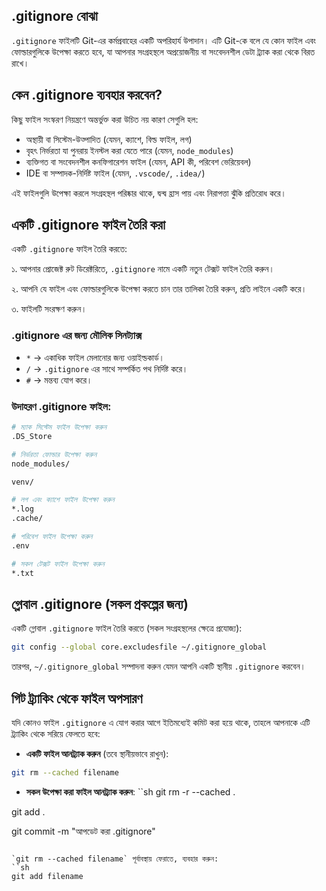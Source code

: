 ## .gitignore বোঝা

`.gitignore` ফাইলটি Git-এর কর্মপ্রবাহের একটি অপরিহার্য উপাদান। এটি Git-কে বলে যে কোন ফাইল এবং ফোল্ডারগুলিকে উপেক্ষা করতে হবে, যা আপনার সংগ্রহস্থলে অপ্রয়োজনীয় বা সংবেদনশীল ডেটা ট্র্যাক করা থেকে বিরত রাখে।

## কেন .gitignore ব্যবহার করবেন?

কিছু ফাইল সংস্করণ নিয়ন্ত্রণে অন্তর্ভুক্ত করা উচিত নয় কারণ সেগুলি হল:
- অস্থায়ী বা সিস্টেম-উত্পাদিত (যেমন, ক্যাশে, বিল্ড ফাইল, লগ)
- বৃহৎ নির্ভরতা যা পুনরায় ইনস্টল করা যেতে পারে (যেমন, `node_modules`)
- ব্যক্তিগত বা সংবেদনশীল কনফিগারেশন ফাইল (যেমন, API কী, পরিবেশ ভেরিয়েবল)
- IDE বা সম্পাদক-নির্দিষ্ট ফাইল (যেমন, `.vscode/`, `.idea/`)

এই ফাইলগুলি উপেক্ষা করলে সংগ্রহস্থল পরিষ্কার থাকে, দ্বন্দ্ব হ্রাস পায় এবং নিরাপত্তা ঝুঁকি প্রতিরোধ করে।

## একটি .gitignore ফাইল তৈরি করা

একটি `.gitignore` ফাইল তৈরি করতে:

১. আপনার প্রোজেক্ট রুট ডিরেক্টরিতে, `.gitignore` নামে একটি নতুন টেক্সট ফাইল তৈরি করুন।

২. আপনি যে ফাইল এবং ফোল্ডারগুলিকে উপেক্ষা করতে চান তার তালিকা তৈরি করুন, প্রতি লাইনে একটি করে।

৩. ফাইলটি সংরক্ষণ করুন।

### .gitignore এর জন্য মৌলিক সিনট্যাক্স
- `*` → একাধিক ফাইল মেলানোর জন্য ওয়াইল্ডকার্ড।
- `/` → `.gitignore` এর সাথে সম্পর্কিত পথ নির্দিষ্ট করে।
- `#` → মন্তব্য যোগ করে।

### উদাহরণ .gitignore ফাইল:
```sh
# ম্যাক সিস্টেম ফাইল উপেক্ষা করুন
.DS_Store

# নির্ভরতা ফোল্ডার উপেক্ষা করুন
node_modules/

venv/

# লগ এবং ক্যাশে ফাইল উপেক্ষা করুন
*.log
.cache/

# পরিবেশ ফাইল উপেক্ষা করুন
.env

# সকল টেক্সট ফাইল উপেক্ষা করুন
*.txt
```

## গ্লোবাল .gitignore (সকল প্রকল্পের জন্য)
একটি গ্লোবাল `.gitignore` ফাইল তৈরি করতে (সকল সংগ্রহস্থলের ক্ষেত্রে প্রযোজ্য):
```sh
git config --global core.excludesfile ~/.gitignore_global
```
তারপর, `~/.gitignore_global` সম্পাদনা করুন যেমন আপনি একটি স্থানীয় `.gitignore` করবেন।

## গিট ট্র্যাকিং থেকে ফাইল অপসারণ

যদি কোনও ফাইল `.gitignore` এ যোগ করার আগে ইতিমধ্যেই কমিট করা হয়ে থাকে, তাহলে আপনাকে এটি ট্র্যাকিং থেকে সরিয়ে ফেলতে হবে:

- **একটি ফাইল আনট্র্যাক করুন** (তবে স্থানীয়ভাবে রাখুন):
```sh
git rm --cached filename
```

- **সকল উপেক্ষা করা ফাইল আনট্র্যাক করুন**:
``sh
git rm -r --cached .

git add .

git commit -m "আপডেট করা .gitignore"
```

`git rm --cached filename` পূর্বাবস্থায় ফেরাতে, ব্যবহার করুন:
``sh
git add filename
```